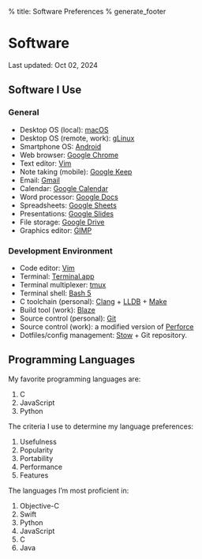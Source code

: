 % title: Software Preferences
% generate_footer

# Software

<span id="last-updated">Last updated: Oct 02, 2024</span>

## Software I Use

### General

* Desktop OS (local): [macOS](https://en.wikipedia.org/wiki/MacOS)
* Desktop OS (remote, work): [gLinux](https://en.wikipedia.org/wiki/GLinux)
* Smartphone OS: [Android](https://www.android.com/)
* Web browser: [Google Chrome](https://www.google.com/chrome/)
* Text editor: [Vim](https://www.vim.org/)
* Note taking (mobile): [Google Keep](https://keep.google.com/)
* Email: [Gmail](https://www.google.com/gmail/)
* Calendar: [Google Calendar](https://www.google.com/calendar)
* Word processor: [Google Docs](https://docs.google.com/)
* Spreadsheets: [Google Sheets](http://sheets.google.com/)
* Presentations: [Google Slides](https://slides.google.com/)
* File storage: [Google Drive](https://www.google.com/drive/)
* Graphics editor: [GIMP](https://www.gimp.org/)

### Development Environment

* Code editor: [Vim](https://www.vim.org/)
* Terminal: [Terminal.app](https://en.wikipedia.org/wiki/Terminal_(macOS))
* Terminal multiplexer: [tmux](https://github.com/tmux/tmux/wiki)
* Terminal shell: [Bash 5](https://www.gnu.org/software/bash/)
* C toolchain (personal): [Clang](https://clang.llvm.org/) + [LLDB](https://lldb.llvm.org/) + [Make](https://www.gnu.org/software/make/)
* Build tool (work): [Blaze](https://en.wikipedia.org/wiki/Bazel_(software))
* Source control (personal): [Git](https://git-scm.com/)
* Source control (work): a modified version of [Perforce](https://www.perforce.com/)
* Dotfiles/config management: [Stow](https://www.gnu.org/software/stow/) + Git repository.

## Programming Languages

My favorite programming languages are:

1. C
1. JavaScript
1. Python

The criteria I use to determine my language preferences:

1. Usefulness
1. Popularity
1. Portability
1. Performance
1. Features

The languages I’m most proficient in:

1. Objective-C
1. Swift
1. Python
1. JavaScript
1. C
1. Java
